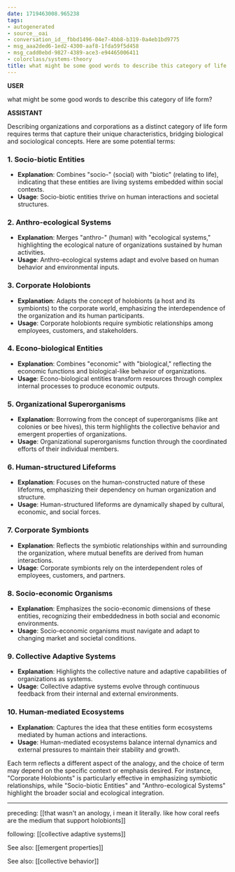 ```yaml
---
date: 1719463008.965238
tags:
- autogenerated
- source__oai
- conversation_id__fbbd1496-04e7-4bb8-b319-0a4eb1bd9775
- msg_aaa2ded6-1ed2-4300-aaf8-1fda59f5d458
- msg_cadd0ebd-9827-4389-ace3-e94465006411
- colorclass/systems-theory
title: what might be some good words to describe this category of life form
---
```


**USER**

what might be some good words to describe this category of life form?


**ASSISTANT**

Describing organizations and corporations as a distinct category of life form requires terms that capture their unique characteristics, bridging biological and sociological concepts. Here are some potential terms:

### 1. **Socio-biotic Entities**
   - **Explanation**: Combines "socio-" (social) with "biotic" (relating to life), indicating that these entities are living systems embedded within social contexts.
   - **Usage**: Socio-biotic entities thrive on human interactions and societal structures.

### 2. **Anthro-ecological Systems**
   - **Explanation**: Merges "anthro-" (human) with "ecological systems," highlighting the ecological nature of organizations sustained by human activities.
   - **Usage**: Anthro-ecological systems adapt and evolve based on human behavior and environmental inputs.

### 3. **Corporate Holobionts**
   - **Explanation**: Adapts the concept of holobionts (a host and its symbionts) to the corporate world, emphasizing the interdependence of the organization and its human participants.
   - **Usage**: Corporate holobionts require symbiotic relationships among employees, customers, and stakeholders.

### 4. **Econo-biological Entities**
   - **Explanation**: Combines "economic" with "biological," reflecting the economic functions and biological-like behavior of organizations.
   - **Usage**: Econo-biological entities transform resources through complex internal processes to produce economic outputs.

### 5. **Organizational Superorganisms**
   - **Explanation**: Borrowing from the concept of superorganisms (like ant colonies or bee hives), this term highlights the collective behavior and emergent properties of organizations.
   - **Usage**: Organizational superorganisms function through the coordinated efforts of their individual members.

### 6. **Human-structured Lifeforms**
   - **Explanation**: Focuses on the human-constructed nature of these lifeforms, emphasizing their dependency on human organization and structure.
   - **Usage**: Human-structured lifeforms are dynamically shaped by cultural, economic, and social forces.

### 7. **Corporate Symbionts**
   - **Explanation**: Reflects the symbiotic relationships within and surrounding the organization, where mutual benefits are derived from human interactions.
   - **Usage**: Corporate symbionts rely on the interdependent roles of employees, customers, and partners.

### 8. **Socio-economic Organisms**
   - **Explanation**: Emphasizes the socio-economic dimensions of these entities, recognizing their embeddedness in both social and economic environments.
   - **Usage**: Socio-economic organisms must navigate and adapt to changing market and societal conditions.

### 9. **Collective Adaptive Systems**
   - **Explanation**: Highlights the collective nature and adaptive capabilities of organizations as systems.
   - **Usage**: Collective adaptive systems evolve through continuous feedback from their internal and external environments.

### 10. **Human-mediated Ecosystems**
   - **Explanation**: Captures the idea that these entities form ecosystems mediated by human actions and interactions.
   - **Usage**: Human-mediated ecosystems balance internal dynamics and external pressures to maintain their stability and growth.

Each term reflects a different aspect of the analogy, and the choice of term may depend on the specific context or emphasis desired. For instance, "Corporate Holobionts" is particularly effective in emphasizing symbiotic relationships, while "Socio-biotic Entities" and "Anthro-ecological Systems" highlight the broader social and ecological integration.


---

preceding: [[that wasn't an anology, i mean it literally. like how coral reefs are the medium that support holobionts]]  


following: [[collective adaptive systems]]

See also: [[emergent properties]]


See also: [[collective behavior]]